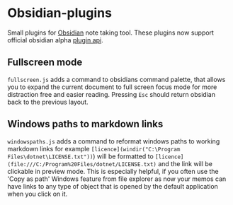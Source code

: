 # Obsidian-plugins

Small plugins for [Obsidian](https://obsidian.md) note taking tool. These plugins now support official obsidian alpha [plugin api](https://github.com/obsidianmd/obsidian-api).

## Fullscreen mode

`fullscreen.js` adds a command to obsidians command palette, that allows you to expand the current document to full screen focus mode for more distraction free and easier reading. Pressing `Esc` should return obsidian back to the previous layout.

## Windows paths to  markdown links

`windowspaths.js` adds a command to reformat windows paths to working markdown links for example `[licence](windir("C:\Program Files\dotnet\LICENSE.txt"))`) will be formatted to `[licence](file:///C:/Program%20Files/dotnet/LICENSE.txt)` and the link will be clickable in preview mode. This is especially helpful, if you often use the 'Copy as path' Windows feature from file explorer as now your memos can have links to any type of object that is opened by the default application when you click on it.